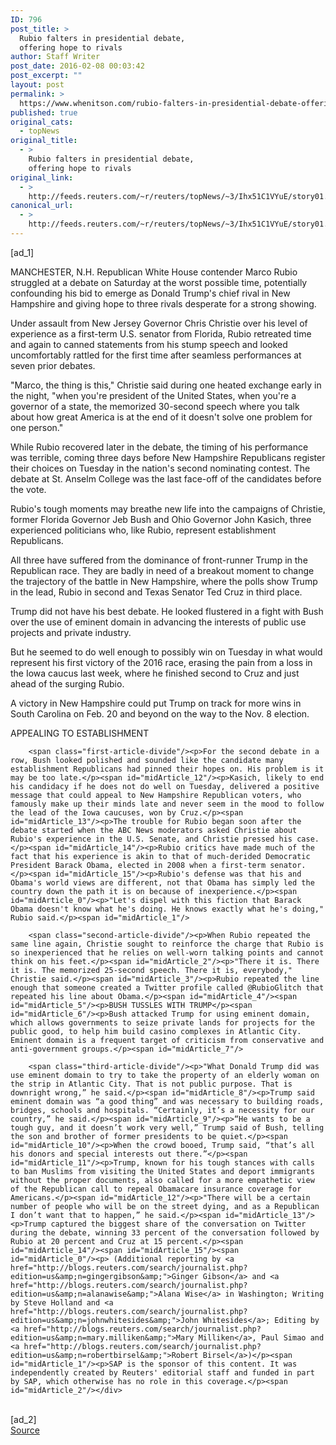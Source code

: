 ```yaml
---
ID: 796
post_title: >
  Rubio falters in presidential debate,
  offering hope to rivals
author: Staff Writer
post_date: 2016-02-08 00:03:42
post_excerpt: ""
layout: post
permalink: >
  https://www.whenitson.com/rubio-falters-in-presidential-debate-offering-hope-to-rivals/
published: true
original_cats:
  - topNews
original_title:
  - >
    Rubio falters in presidential debate,
    offering hope to rivals
original_link:
  - >
    http://feeds.reuters.com/~r/reuters/topNews/~3/Ihx51C1VYuE/story01.htm
canonical_url:
  - >
    http://feeds.reuters.com/~r/reuters/topNews/~3/Ihx51C1VYuE/story01.htm
---
```

 [ad_1]
<br><div id="articleText">
<span id="midArticle_start"/>

<span id="midArticle_0"/><span class="focusParagraph" readability="6"><p><span class="articleLocation">MANCHESTER, N.H.</span> Republican White House contender Marco Rubio struggled at a debate on Saturday at the worst possible time, potentially confounding his bid to emerge as Donald Trump's chief rival in New Hampshire and giving hope to three rivals desperate for a strong showing.  </p></span><span id="midArticle_1"/><p>Under assault from New Jersey Governor Chris Christie over his level of experience as a first-term U.S. senator from Florida, Rubio retreated time and again to canned statements from his stump speech and looked uncomfortably rattled for the first time after seamless performances at seven prior debates.</p><span id="midArticle_2"/><p>"Marco, the thing is this," Christie said during one heated exchange early in the night, "when you're president of the United States, when you're a governor of a state, the memorized 30-second speech where you talk about how great America is at the end of it doesn't solve one problem for one person." </p><span id="midArticle_3"/><p>While Rubio recovered later in the debate, the timing of his performance was terrible, coming three days before New Hampshire Republicans register their choices on Tuesday in the nation's second nominating contest. The debate at St. Anselm College was the last face-off of the candidates before the vote.</p><span id="midArticle_4"/><p>Rubio's tough moments may breathe new life into the campaigns of Christie, former Florida Governor Jeb Bush and Ohio Governor John Kasich, three experienced politicians who, like Rubio, represent establishment Republicans.</p><span id="midArticle_5"/><p>All three have suffered from the dominance of front-runner  Trump in the Republican race. They are badly in need of a breakout moment to change the trajectory of the battle in New Hampshire, where the polls show Trump in the lead, Rubio in second and Texas Senator Ted Cruz in third place.</p><span id="midArticle_6"/><p>Trump did not have his best debate. He looked flustered in a fight with Bush over the use of eminent domain in advancing the interests of public use projects and private industry.</p><span id="midArticle_7"/><p>But he seemed to do well enough to possibly win on Tuesday in what would represent his first victory of the 2016 race, erasing the pain from a loss in the Iowa caucus last week, where he finished second to Cruz and just ahead of the surging Rubio.</p><span id="midArticle_8"/><p>A victory in New Hampshire could put Trump on track for more wins in South Carolina on Feb. 20 and beyond on the way to the Nov. 8 election.</p><span id="midArticle_9"/><span id="midArticle_10"/><p>APPEALING TO ESTABLISHMENT</p><span id="midArticle_11"/>
        
        <span class="first-article-divide"/><p>For the second debate in a row, Bush looked polished and sounded like the candidate many establishment Republicans had pinned their hopes on. His problem is it may be too late.</p><span id="midArticle_12"/><p>Kasich, likely to end his candidacy if he does not do well on Tuesday, delivered a positive message that could appeal to New Hampshire Republican voters, who famously make up their minds late and never seem in the mood to follow the lead of the Iowa caucuses, won by Cruz.</p><span id="midArticle_13"/><p>The trouble for Rubio began soon after the debate started when the ABC News moderators asked Christie about Rubio's experience in the U.S. Senate, and Christie pressed his case.</p><span id="midArticle_14"/><p>Rubio critics have made much of the fact that his experience is akin to that of much-derided Democratic President Barack Obama, elected in 2008 when a first-term senator. </p><span id="midArticle_15"/><p>Rubio's defense was that his and Obama's world views are different, not that Obama has simply led the country down the path it is on because of inexperience.</p><span id="midArticle_0"/><p>"Let's dispel with this fiction that Barack Obama doesn't know what he's doing. He knows exactly what he's doing," Rubio said.</p><span id="midArticle_1"/>
        
        <span class="second-article-divide"/><p>When Rubio repeated the same line again, Christie sought to reinforce the charge that Rubio is so inexperienced that he relies on well-worn talking points and cannot think on his feet.</p><span id="midArticle_2"/><p>"There it is. There it is. The memorized 25-second speech. There it is, everybody," Christie said.</p><span id="midArticle_3"/><p>Rubio repeated the line enough that someone created a Twitter profile called @RubioGlitch that repeated his line about Obama.</p><span id="midArticle_4"/><span id="midArticle_5"/><p>BUSH TUSSLES WITH TRUMP</p><span id="midArticle_6"/><p>Bush attacked Trump for using eminent domain, which allows governments to seize private lands for projects for the public good, to help him build casino complexes in Atlantic City. Eminent domain is a frequent target of criticism from conservative and anti-government groups.</p><span id="midArticle_7"/>
        
        <span class="third-article-divide"/><p>"What Donald Trump did was use eminent domain to try to take the property of an elderly woman on the strip in Atlantic City. That is not public purpose. That is downright wrong,” he said.</p><span id="midArticle_8"/><p>Trump said eminent domain was “a good thing” and was necessary to building roads, bridges, schools and hospitals. “Certainly, it’s a necessity for our country,” he said.</p><span id="midArticle_9"/><p>“He wants to be a tough guy, and it doesn’t work very well,” Trump said of Bush, telling the son and brother of former presidents to be quiet.</p><span id="midArticle_10"/><p>When the crowd booed, Trump said, “that’s all his donors and special interests out there.”</p><span id="midArticle_11"/><p>Trump, known for his tough stances with calls to ban Muslims from visiting the United States and deport immigrants without the proper documents, also called for a more empathetic view of the Republican call to repeal Obamacare insurance coverage for Americans.</p><span id="midArticle_12"/><p>"There will be a certain number of people who will be on the street dying, and as a Republican I don’t want that to happen,” he said.</p><span id="midArticle_13"/><p>Trump captured the biggest share of the conversation on Twitter during the debate, winning 33 percent of the conversation followed by Rubio at 20 percent and Cruz at 15 percent.</p><span id="midArticle_14"/><span id="midArticle_15"/><span id="midArticle_0"/><p> (Additional reporting by <a href="http://blogs.reuters.com/search/journalist.php?edition=us&amp;n=gingergibson&amp;">Ginger Gibson</a> and <a href="http://blogs.reuters.com/search/journalist.php?edition=us&amp;n=alanawise&amp;">Alana Wise</a> in Washington; Writing by Steve Holland and <a href="http://blogs.reuters.com/search/journalist.php?edition=us&amp;n=johnwhitesides&amp;">John Whitesides</a>; Editing by <a href="http://blogs.reuters.com/search/journalist.php?edition=us&amp;n=mary.milliken&amp;">Mary Milliken</a>, Paul Simao and <a href="http://blogs.reuters.com/search/journalist.php?edition=us&amp;n=robertbirsel&amp;">Robert Birsel</a>)</p><span id="midArticle_1"/><p>SAP is the sponsor of this content. It was independently created by Reuters' editorial staff and funded in part by SAP, which otherwise has no role in this coverage.</p><span id="midArticle_2"/></div>
<br>[ad_2]
<br><a href="http://feeds.reuters.com/~r/reuters/topNews/~3/Ihx51C1VYuE/story01.htm">Source </a>